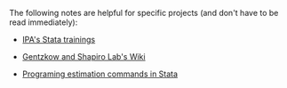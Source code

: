 The following notes are helpful for specific projects (and don't have to be read immediately): 

* [IPA's Stata trainings](https://github.com/PovertyAction/IPA-Stata-Trainings)

* [Gentzkow and Shapiro Lab's Wiki](https://github.com/gslab-econ/ra-manual/wiki) 

* [Programing estimation commands in Stata](https://blog.stata.com/tag/stataprogramming/)